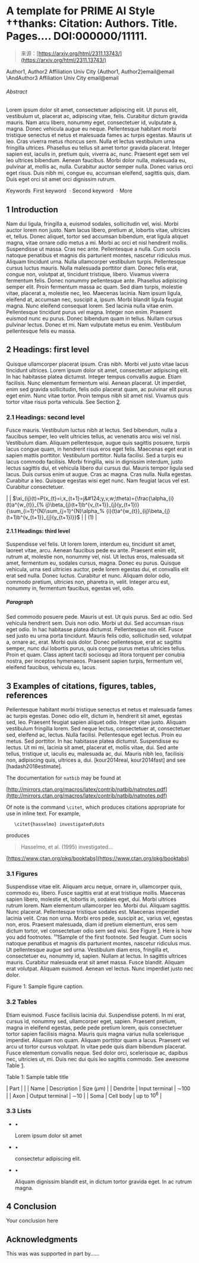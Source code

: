 <!--yml
category: 未分类
date: 2025-01-11 13:01:29
-->

# A template for PRIME AI Style ††thanks: Citation: Authors. Title. Pages…. DOI:000000/11111.

> 来源：[https://arxiv.org/html/2311.13743/](https://arxiv.org/html/2311.13743/)

Author1, Author2
Affiliation
Univ
City
{Author1, Author2}email@email
\AndAuthor3
Affiliation
Univ
City
email@email 

###### Abstract

Lorem ipsum dolor sit amet, consectetuer adipiscing elit. Ut purus elit, vestibulum ut, placerat ac, adipiscing vitae, felis. Curabitur dictum gravida mauris. Nam arcu libero, nonummy eget, consectetuer id, vulputate a, magna. Donec vehicula augue eu neque. Pellentesque habitant morbi tristique senectus et netus et malesuada fames ac turpis egestas. Mauris ut leo. Cras viverra metus rhoncus sem. Nulla et lectus vestibulum urna fringilla ultrices. Phasellus eu tellus sit amet tortor gravida placerat. Integer sapien est, iaculis in, pretium quis, viverra ac, nunc. Praesent eget sem vel leo ultrices bibendum. Aenean faucibus. Morbi dolor nulla, malesuada eu, pulvinar at, mollis ac, nulla. Curabitur auctor semper nulla. Donec varius orci eget risus. Duis nibh mi, congue eu, accumsan eleifend, sagittis quis, diam. Duis eget orci sit amet orci dignissim rutrum.

*K*eywords First keyword  $\cdot$ Second keyword  $\cdot$ More

## 1 Introduction

Nam dui ligula, fringilla a, euismod sodales, sollicitudin vel, wisi. Morbi auctor lorem non justo. Nam lacus libero, pretium at, lobortis vitae, ultricies et, tellus. Donec aliquet, tortor sed accumsan bibendum, erat ligula aliquet magna, vitae ornare odio metus a mi. Morbi ac orci et nisl hendrerit mollis. Suspendisse ut massa. Cras nec ante. Pellentesque a nulla. Cum sociis natoque penatibus et magnis dis parturient montes, nascetur ridiculus mus. Aliquam tincidunt urna. Nulla ullamcorper vestibulum turpis. Pellentesque cursus luctus mauris. Nulla malesuada porttitor diam. Donec felis erat, congue non, volutpat at, tincidunt tristique, libero. Vivamus viverra fermentum felis. Donec nonummy pellentesque ante. Phasellus adipiscing semper elit. Proin fermentum massa ac quam. Sed diam turpis, molestie vitae, placerat a, molestie nec, leo. Maecenas lacinia. Nam ipsum ligula, eleifend at, accumsan nec, suscipit a, ipsum. Morbi blandit ligula feugiat magna. Nunc eleifend consequat lorem. Sed lacinia nulla vitae enim. Pellentesque tincidunt purus vel magna. Integer non enim. Praesent euismod nunc eu purus. Donec bibendum quam in tellus. Nullam cursus pulvinar lectus. Donec et mi. Nam vulputate metus eu enim. Vestibulum pellentesque felis eu massa.

## 2 Headings: first level

Quisque ullamcorper placerat ipsum. Cras nibh. Morbi vel justo vitae lacus tincidunt ultrices. Lorem ipsum dolor sit amet, consectetuer adipiscing elit. In hac habitasse platea dictumst. Integer tempus convallis augue. Etiam facilisis. Nunc elementum fermentum wisi. Aenean placerat. Ut imperdiet, enim sed gravida sollicitudin, felis odio placerat quam, ac pulvinar elit purus eget enim. Nunc vitae tortor. Proin tempus nibh sit amet nisl. Vivamus quis tortor vitae risus porta vehicula. See Section [2](#S2 "2 Headings: first level ‣ A template for PRIME AI Style Citation: Authors. Title. Pages…. DOI:000000/11111.").

### 2.1 Headings: second level

Fusce mauris. Vestibulum luctus nibh at lectus. Sed bibendum, nulla a faucibus semper, leo velit ultricies tellus, ac venenatis arcu wisi vel nisl. Vestibulum diam. Aliquam pellentesque, augue quis sagittis posuere, turpis lacus congue quam, in hendrerit risus eros eget felis. Maecenas eget erat in sapien mattis porttitor. Vestibulum porttitor. Nulla facilisi. Sed a turpis eu lacus commodo facilisis. Morbi fringilla, wisi in dignissim interdum, justo lectus sagittis dui, et vehicula libero dui cursus dui. Mauris tempor ligula sed lacus. Duis cursus enim ut augue. Cras ac magna. Cras nulla. Nulla egestas. Curabitur a leo. Quisque egestas wisi eget nunc. Nam feugiat lacus vel est. Curabitur consectetuer.

|  | $\xi_{ij}(t)=P(x_{t}=i,x_{t+1}=j&#124;y,v,w;\theta)={\frac{\alpha_{i}(t)a^{w_{t}}_{% ij}\beta_{j}(t+1)b^{v_{t+1}}_{j}(y_{t+1})}{\sum_{i=1}^{N}\sum_{j=1}^{N}\alpha_% {i}(t)a^{w_{t}}_{ij}\beta_{j}(t+1)b^{v_{t+1}}_{j}(y_{t+1})}}$ |  | (1) |

#### 2.1.1 Headings: third level

Suspendisse vel felis. Ut lorem lorem, interdum eu, tincidunt sit amet, laoreet vitae, arcu. Aenean faucibus pede eu ante. Praesent enim elit, rutrum at, molestie non, nonummy vel, nisl. Ut lectus eros, malesuada sit amet, fermentum eu, sodales cursus, magna. Donec eu purus. Quisque vehicula, urna sed ultricies auctor, pede lorem egestas dui, et convallis elit erat sed nulla. Donec luctus. Curabitur et nunc. Aliquam dolor odio, commodo pretium, ultricies non, pharetra in, velit. Integer arcu est, nonummy in, fermentum faucibus, egestas vel, odio.

##### Paragraph

Sed commodo posuere pede. Mauris ut est. Ut quis purus. Sed ac odio. Sed vehicula hendrerit sem. Duis non odio. Morbi ut dui. Sed accumsan risus eget odio. In hac habitasse platea dictumst. Pellentesque non elit. Fusce sed justo eu urna porta tincidunt. Mauris felis odio, sollicitudin sed, volutpat a, ornare ac, erat. Morbi quis dolor. Donec pellentesque, erat ac sagittis semper, nunc dui lobortis purus, quis congue purus metus ultricies tellus. Proin et quam. Class aptent taciti sociosqu ad litora torquent per conubia nostra, per inceptos hymenaeos. Praesent sapien turpis, fermentum vel, eleifend faucibus, vehicula eu, lacus.

## 3 Examples of citations, figures, tables, references

Pellentesque habitant morbi tristique senectus et netus et malesuada fames ac turpis egestas. Donec odio elit, dictum in, hendrerit sit amet, egestas sed, leo. Praesent feugiat sapien aliquet odio. Integer vitae justo. Aliquam vestibulum fringilla lorem. Sed neque lectus, consectetuer at, consectetuer sed, eleifend ac, lectus. Nulla facilisi. Pellentesque eget lectus. Proin eu metus. Sed porttitor. In hac habitasse platea dictumst. Suspendisse eu lectus. Ut mi mi, lacinia sit amet, placerat et, mollis vitae, dui. Sed ante tellus, tristique ut, iaculis eu, malesuada ac, dui. Mauris nibh leo, facilisis non, adipiscing quis, ultrices a, dui. [kour2014real, kour2014fast] and see [hadash2018estimate].

The documentation for `natbib` may be found at

[http://mirrors.ctan.org/macros/latex/contrib/natbib/natnotes.pdf](http://mirrors.ctan.org/macros/latex/contrib/natbib/natnotes.pdf)

Of note is the command `\citet`, which produces citations appropriate for use in inline text. For example,

```
   \citet{hasselmo} investigated\dots

```

produces

> Hasselmo, et al. (1995) investigated…

[https://www.ctan.org/pkg/booktabs](https://www.ctan.org/pkg/booktabs)

### 3.1 Figures

Suspendisse vitae elit. Aliquam arcu neque, ornare in, ullamcorper quis, commodo eu, libero. Fusce sagittis erat at erat tristique mollis. Maecenas sapien libero, molestie et, lobortis in, sodales eget, dui. Morbi ultrices rutrum lorem. Nam elementum ullamcorper leo. Morbi dui. Aliquam sagittis. Nunc placerat. Pellentesque tristique sodales est. Maecenas imperdiet lacinia velit. Cras non urna. Morbi eros pede, suscipit ac, varius vel, egestas non, eros. Praesent malesuada, diam id pretium elementum, eros sem dictum tortor, vel consectetuer odio sem sed wisi. See Figure [1](#S3.F1 "Figure 1 ‣ 3.1 Figures ‣ 3 Examples of citations, figures, tables, references ‣ A template for PRIME AI Style Citation: Authors. Title. Pages…. DOI:000000/11111."). Here is how you add footnotes. ¹¹1Sample of the first footnote. Sed feugiat. Cum sociis natoque penatibus et magnis dis parturient montes, nascetur ridiculus mus. Ut pellentesque augue sed urna. Vestibulum diam eros, fringilla et, consectetuer eu, nonummy id, sapien. Nullam at lectus. In sagittis ultrices mauris. Curabitur malesuada erat sit amet massa. Fusce blandit. Aliquam erat volutpat. Aliquam euismod. Aenean vel lectus. Nunc imperdiet justo nec dolor.

Figure 1: Sample figure caption.

### 3.2 Tables

Etiam euismod. Fusce facilisis lacinia dui. Suspendisse potenti. In mi erat, cursus id, nonummy sed, ullamcorper eget, sapien. Praesent pretium, magna in eleifend egestas, pede pede pretium lorem, quis consectetuer tortor sapien facilisis magna. Mauris quis magna varius nulla scelerisque imperdiet. Aliquam non quam. Aliquam porttitor quam a lacus. Praesent vel arcu ut tortor cursus volutpat. In vitae pede quis diam bibendum placerat. Fusce elementum convallis neque. Sed dolor orci, scelerisque ac, dapibus nec, ultricies ut, mi. Duis nec dui quis leo sagittis commodo. See awesome Table [1](#S3.T1 "Table 1 ‣ 3.2 Tables ‣ 3 Examples of citations, figures, tables, references ‣ A template for PRIME AI Style Citation: Authors. Title. Pages…. DOI:000000/11111.").

Table 1: Sample table title

| Part |  |
| Name | Description | Size ($\mu$m) |
| Dendrite | Input terminal | $\sim$100 |
| Axon | Output terminal | $\sim$10 |
| Soma | Cell body | up to $10^{6}$ |

### 3.3 Lists

*   •

    Lorem ipsum dolor sit amet

*   •

    consectetur adipiscing elit.

*   •

    Aliquam dignissim blandit est, in dictum tortor gravida eget. In ac rutrum magna.

## 4 Conclusion

Your conclusion here

## Acknowledgments

This was was supported in part by……